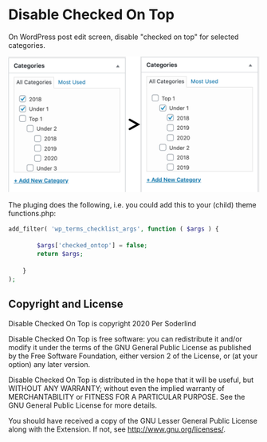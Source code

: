 # Disable Checked On Top

On WordPress post edit screen, disable "checked on top" for selected categories.

<img src="assets/dss-disable-checked-on-top.png">

The pluging does the following, i.e. you could add this to your (child) theme functions.php:

```php
add_filter( 'wp_terms_checklist_args', function ( $args ) {

		$args['checked_ontop'] = false;
		return $args;

	}
);
```

## Copyright and License

Disable Checked On Top is copyright 2020 Per Soderlind

Disable Checked On Top is free software: you can redistribute it and/or modify it under the terms of the GNU General Public License as published by the Free Software Foundation, either version 2 of the License, or (at your option) any later version.

Disable Checked On Top is distributed in the hope that it will be useful, but WITHOUT ANY WARRANTY; without even the implied warranty of MERCHANTABILITY or FITNESS FOR A PARTICULAR PURPOSE. See the GNU General Public License for more details.

You should have received a copy of the GNU Lesser General Public License along with the Extension. If not, see http://www.gnu.org/licenses/.